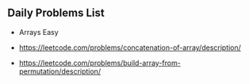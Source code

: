 ## Daily Problems List

- Arrays Easy 

- https://leetcode.com/problems/concatenation-of-array/description/
- https://leetcode.com/problems/build-array-from-permutation/description/
